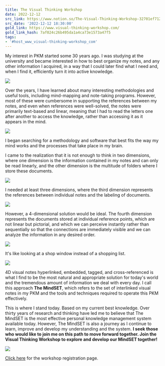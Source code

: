 ```yaml
---
title: The Visual Thinking Workshop
date: 2022-12-12
src_link: https://www.notion.so/The-Visual-Thinking-Workshop-32701ef71279450ea6ba96da07d4a5af
src_date: '2022-12-12 18:30:00'
gold_link: https://www.visual-thinking-workshop.com/
gold_link_hash: 7af024c26b495da1a4ca73e1573a47f5
tags:
- '#host_www_visual-thinking-workshop_com'
---
```



  


 My interest in PKM started some 30 years ago. I was studying at the university and became interested in how to best organize my notes, and any other information I acquired, in a way that I could later find what I need and, when I find it, efficiently turn it into active knowledge.
 


![](images/the-mindset-2.png)
  


 Over the years, I have learned about many interesting methodologies and useful tools, including mind-mapping and note-taking programs. However, most of these were cumbersome in supporting the references between my notes, and even when references were well-solved, the notes were primarily text-based and linear, meaning that I had to read the letters one after another to access the knowledge, rather than accessing it as it appears in the mind.
 


![](images/the-mindset-3.png)

 I began searching for a methodology and software that best fits the way my mind works and the processes that take place in my brain.
 


 I came to the realization that it is not enough to think in two dimensions, where one dimension is the information contained in my notes and can only be read linearly, and the other dimension is the multitude of folders where I store these documents.
 


![](images/the-mindset-4.png)

 I needed at least three dimensions, where the third dimension represents the references between individual notes and the labeling of documents.
 


![](images/the-mindset-5.png)

 However, a 4-dimensional solution would be ideal. The fourth dimension represents the documents stored at individual reference points, which are not linear but pictorial, and which we can perceive instantly rather than sequentially so that the connections are immediately visible and we can analyze the information in any desired order.
 


![](images/the-mindset-6.png)

 It's like looking at a shop window instead of a shopping list.
 


![](images/the-mindset-7.png)

 4D visual notes hyperlinked, embedded, tagged, and cross-referenced is what I find to be the most natural and appropriate solution for today's world and the tremendous amount of information we deal with every day. I call this approach **The MindSET**, which refers to the set of interlinked visual notes in my PKM and the tools and techniques required to operate this PKM effectively.
 



 This is where I stand today. Based on my current best knowledge. Over thirty years of research and thinking have led me to believe that The MindSET is the most effective personal knowledge management system available today. However, The MindSET is also a journey as I continue to learn, improve and develop my understanding and the system. **I seek those who would like to join me on this path to move forward together. Join the Visual Thinking Workshop to explore and develop our MindSET together!**



[![](images/The-Visual-Thinking-Workshop.png)](vtw.html)

[Click here](vtw.html) for the workshop registration page.